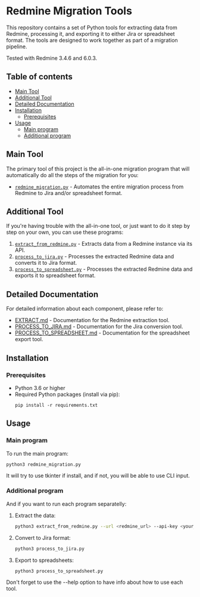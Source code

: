 # Redmine Migration Tools

This repository contains a set of Python tools for extracting data from Redmine, processing it, and exporting it to either Jira or spreadsheet format. The tools are designed to work together as part of a migration pipeline.

Tested with Redmine 3.4.6 and 6.0.3.

## Table of contents

- [Main Tool](#main-tool)
- [Additional Tool](#additional-tool)
- [Detailed Documentation](#detailed-documentation)
- [Installation](#installation)
  - [Prerequisites](#prerequisites)
- [Usage](#usage)
  - [Main program](#main-program)
  - [Additional program](#additional-program)

## Main Tool

The primary tool of this project is the all-in-one migration program that will automatically do all the steps of the migration for you:

- [`redmine_migration.py`](REDMINE_MIGRATION.md) - Automates the entire migration process from Redmine to Jira and/or spreadsheet format.

## Additional Tool

If you're having trouble with the all-in-one tool, or just want to do it step by step on your own, you can use these programs:

1. [`extract_from_redmine.py`](extract_from_redmine.py) - Extracts data from a Redmine instance via its API.
2. [`process_to_jira.py`](process_to_jira.py) - Processes the extracted Redmine data and converts it to Jira format.
3. [`process_to_spreadsheet.py`](process_to_spreadsheet.py) - Processes the extracted Redmine data and exports it to spreadsheet format.

## Detailed Documentation

For detailed information about each component, please refer to:

- [EXTRACT.md](EXTRACT.md) - Documentation for the Redmine extraction tool.
- [PROCESS_TO_JIRA.md](PROCESS_TO_JIRA.md) - Documentation for the Jira conversion tool.
- [PROCESS_TO_SPREADSHEET.md](PROCESS_TO_SPREADSHEET.md) - Documentation for the spreadsheet export tool.

## Installation

### Prerequisites

- Python 3.6 or higher
- Required Python packages (install via pip):
  ```
  pip install -r requirements.txt
  ```

## Usage

### Main program

To run the main program:
 ```
 python3 redmine_migration.py
 ```
It will try to use tkinter if install, and if not, you will be able to use CLI input.

### Additional program

And if you want to run each program separatelly:

1. Extract the data:
   ```bash
   python3 extract_from_redmine.py --url <redmine_url> --api-key <your_api_key>
   ```

2. Convert to Jira format:
   ```bash
   python3 process_to_jira.py
   ```

3. Export to spreadsheets:
   ```bash
   python3 process_to_spreadsheet.py
   ```
Don't forget to use the --help option to have info about how to use each tool.


